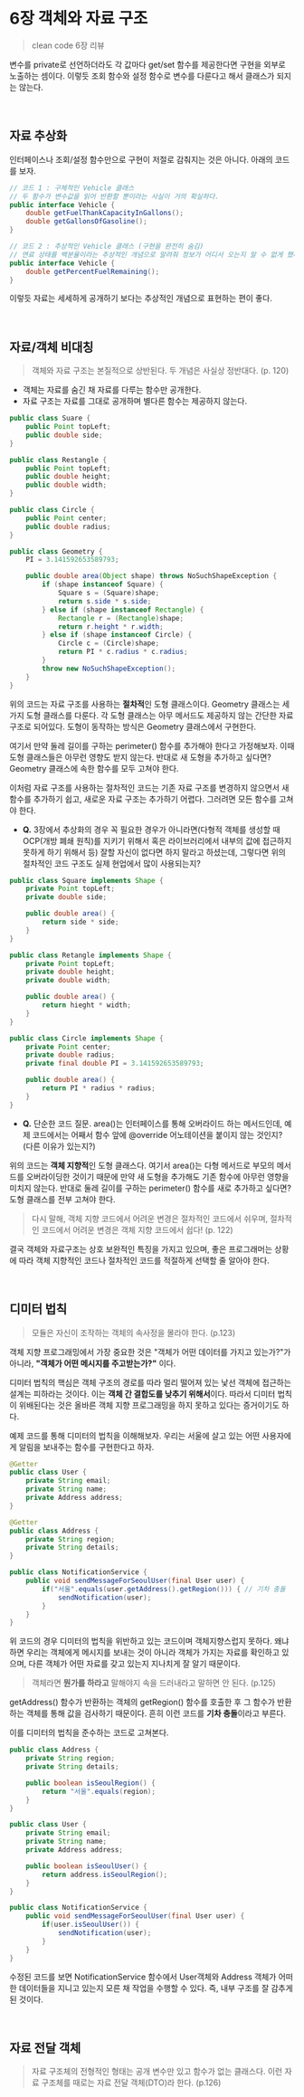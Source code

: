 # 6장 객체와 자료 구조

> clean code 6장 리뷰

변수를 private로 선언하더라도 각 값마다 get/set 함수를 제공한다면 구현을 외부로 노출하는 셈이다.
이렇듯 조회 함수와 설정 함수로 변수를 다룬다고 해서 클래스가 되지는 않는다.

</br>

## 자료 추상화

인터페이스나 조회/설정 함수만으로 구현이 저절로 감춰지는 것은 아니다. 아래의 코드를 보자.

```java
// 코드 1 : 구체적인 Vehicle 클래스
// 두 함수가 변수값을 읽어 반환할 뿐이라는 사실이 거의 확실하다.
public interface Vehicle {
	double getFuelThankCapacityInGallons();
	double getGallonsOfGasoline();
}
```

```java
// 코드 2 : 추상적인 Vehicle 클래스 (구현을 완전히 숨김)
// 연료 상태를 백분율이라는 추상적인 개념으로 알려줘 정보가 어디서 오는지 알 수 없게 했다.
public interface Vehicle {
	double getPercentFuelRemaining();
}
```

이렇듯 자료는 세세하게 공개하기 보다는 추상적인 개념으로 표현하는 편이 좋다.

</br>

## 자료/객체 비대칭

> 객체와 자료 구조는 본질적으로 상반된다. 두 개념은 사실상 정반대다. (p. 120)

- 객체는 자료를 숨긴 채 자료를 다루는 함수만 공개한다.
- 자료 구조는 자료를 그대로 공개하며 별다른 함수는 제공하지 않는다.

```java
public class Suare {
	public Point topLeft;
	public double side;
}

public class Restangle {
	public Point topLeft;
	public double height;
	public double width;
}

public class Circle {
	public Point center;
	public double radius;
}

public class Geometry {
	PI = 3.141592653589793;

	public double area(Object shape) throws NoSuchShapeException {
		if (shape instanceof Square) {
			Square s = (Square)shape;
			return s.side * s.side;
		} else if (shape instanceof Rectangle) {
			Rectangle r = (Rectangle)shape;
			return r.height * r.width;
		} else if (shape instanceof Circle) {
			Circle c = (Circle)shape;
			return PI * c.radius * c.radius;
		}
		throw new NoSuchShapeException();
	}
}
```

위의 코드는 자료 구조를 사용하는 **절차적**인 도형 클래스이다. Geometry 클래스는 세 가지 도형 클래스를 다룬다. 각 도형 클래스는 아무 메서드도 제공하지 않는 간단한 자료 구조로 되어있다. 도형이 동작하는 방식은 Geometry 클래스에서 구현한다.

여기서 만약 둘레 길이를 구하는 perimeter() 함수를 추가해야 한다고 가정해보자. 이때 도형 클래스들은 아무런 영향도 받지 않는다.
반대로 새 도형을 추가하고 싶다면? Geometry 클래스에 속한 함수를 모두 고쳐야 한다.

이처럼 자료 구조를 사용하는 절차적인 코드는 기존 자료 구조를 변경하지 않으면서 새 함수를 추가하기 쉽고, 새로운 자료 구조는 추가하기 어렵다. 그러려면 모든 함수를 고쳐야 한다.

- **Q.** 3장에서 추상화의 경우 꼭 필요한 경우가 아니라면(다형적 객체를 생성할 때 OCP(개방 폐쇄 원칙)를 지키기 위해서 혹은 라이브러리에서 내부의 값에 접근하지 못하게 하기 위해서 등) 잘할 자신이 없다면 하지 말라고 하셨는데, 그렇다면 위의 절차적인 코드 구조도 실제 현업에서 많이 사용되는지?

```java
public class Square implements Shape {
	private Point topLeft;
	private double side;

	public double area() {
		return side * side;
	}
}

public class Retangle implements Shape {
	private Point topLeft;
	private double height;
	private double width;

	public double area() {
		return hieght * width;
	}
}

public class Circle implements Shape {
	private Point center;
	private double radius;
	private final double PI = 3.141592653589793;

	public double area() {
		return PI * radius * radius;
	}
}
```

- **Q.** 단순한 코드 질문. area()는 인터페이스를 통해 오버라이드 하는 메서드인데, 예제 코드에서는 어째서 함수 앞에 @override 어노테이션을 붙이지 않는 것인지? (다른 이유가 있는지?)

위의 코드는 **객체 지향적**인 도형 클래스다. 여기서 area()는 다형 메서드로 부모의 메서드를 오버라이딩한 것이기 때문에 만약 새 도형을 추가해도 기존 함수에 아무런 영향을 미치지 않는다.
반대로 둘레 길이를 구하는 perimeter() 함수를 새로 추가하고 싶다면? 도형 클래스를 전부 고쳐야 한다.

> 다시 말해, 객체 지향 코드에서 어려운 변경은 절차적인 코드에서 쉬우며, 절차적인 코드에서 어려운 변경은 객체 지향 코드에서 쉽다! (p. 122)

결국 객체와 자료구조는 상호 보완적인 특징을 가지고 있으며, 좋은 프로그래머는 상황에 따라 객체 지향적인 코드나 절차적인 코드를 적절하게 선택할 줄 알아야 한다.

</br>

## 디미터 법칙

> 모듈은 자신이 조작하는 객체의 속사정을 몰라야 한다. (p.123)

객체 지향 프로그래밍에서 가장 중요한 것은 "객체가 어떤 데이터를 가지고 있는가?"가 아니라, **"객체가 어떤 메시지를 주고받는가?"** 이다.

디미터 법칙의 핵심은 객체 구조의 경로를 따라 멀리 떨어져 있는 낯선 객체에 접근하는 설계는 피하라는 것이다. 이는 **객체 간 결합도를 낮추기 위해서**이다. 따라서 디미터 법칙이 위배된다는 것은 올바른 객체 지향 프로그래밍을 하지 못하고 있다는 증거이기도 하다.

예제 코드를 통해 디미터의 법칙을 이해해보자. 우리는 서울에 살고 있는 어떤 사용자에게 알림을 보내주는 함수를 구현한다고 하자.

```java
@Getter
public class User {
	private String email;
	private String name;
	private Address address;
}

@Getter
public class Address {
	private String region;
	private String details;
}

public class NotificationService {
	public void sendMessageForSeoulUser(final User user) {
		if("서울".equals(user.getAddress().getRegion())) { // 기차 충돌
			sendNotification(user);
		}
	}
}
```

위 코드의 경우 디미터의 법칙을 위반하고 있는 코드이며 객체지향스럽지 못하다. 왜냐하면 우리는 객체에게 메시지를 보내는 것이 아니라 객체가 가지는 자료를 확인하고 있으며, 다른 객체가 어떤 자료를 갖고 있는지 지나치게 잘 알기 때문이다.

> 객체라면 **뭔가를 하라고** 말해야지 속을 드러내라고 말하면 안 된다. (p.125)

getAddress() 함수가 반환하는 객체의 getRegion() 함수를 호출한 후 그 함수가 반환하는 객체를 통해 값을 검사하기 때문이다. 흔히 이런 코드를 **기차 충돌**이라고 부른다.

이를 디미터의 법칙을 준수하는 코드로 고쳐본다.

```java
public class Address {
	private String region;
	private String details;

	public boolean isSeoulRegion() {
		return "서울".equals(region);
	}
}

public class User {
	private String email;
	private String name;
	private Address address;

	public boolean isSeoulUser() {
		return address.isSeoulRegion();
	}
}

public class NotificationService {
	public void sendMessageForSeoulUser(final User user) {
		if(user.isSeoulUser()) {
			sendNotification(user);
		}
	}
}
```

수정된 코드를 보면 NotificationService 함수에서 User객체와 Address 객체가 어떠한 데이터들을 지니고 있는지 모른 채 작업을 수행할 수 있다. 즉, 내부 구조를 잘 감추게 된 것이다.

</br>

## 자료 전달 객체

> 자료 구조체의 전형적인 형태는 공개 변수만 있고 함수가 없는 클래스다. 이런 자료 구조체를 때로는 자료 전달 객체(DTO)라 한다. (p.126)
